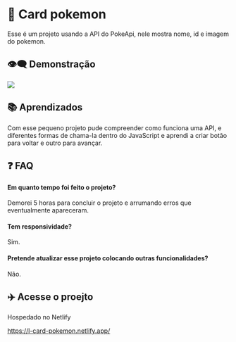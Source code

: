 
# 👋 Card pokemon

Esse é um projeto usando a API do PokeApi, nele mostra nome, id e imagem do pokemon.
## 👁️‍🗨️ Demonstração
![](https://cdn.discordapp.com/attachments/821534696433123348/1070100970815627425/Novo_projeto_1.gif)
## 📚 Aprendizados
Com esse pequeno projeto pude compreender como funciona uma API, e diferentes formas de chama-la dentro do JavaScript e aprendi a criar botão para voltar e outro para avançar.
## ❓ FAQ

#### Em quanto tempo foi feito o projeto?

Demorei 5 horas para concluir o projeto e arrumando erros que eventualmente apareceram. 

#### Tem responsividade?

Sim.

#### Pretende atualizar esse projeto colocando outras funcionalidades?

Não.
## ✈️ Acesse o proejto

Hospedado no Netlify

https://l-card-pokemon.netlify.app/
